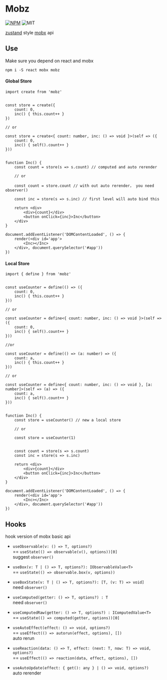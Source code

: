 # Mobz

[![NPM](https://img.shields.io/npm/v/mobz)](https://www.npmjs.com/package/mobz)
![MIT](https://img.shields.io/github/license/2A5F/Mobz)

[zustand](https://github.com/pmndrs/zustand) style [mobx](https://github.com/mobxjs/mobx) api

## Use

Make sure you depend on react and mobx

```
npm i -S react mobx mobz
```

#### Global Store

```tsx
import create from 'mobz'


const store = create({
    count: 0,
    inc() { this.count++ }
})

// or

const store = create<{ count: number, inc: () => void }>(self => ({
    count: 0,
    inc() { self().count++ }
}))


function Inc() {
    const count = store(s => s.count) // computed and auto rerender

    // or

    const count = store.count // with out auto rerender， you need observer()

    const inc = store(s => s.inc) // first level will auto bind this

    return <div>
        <div>{count}</div>
        <button onClick={inc}>Inc</button>
    </div>
}

document.addEventListener('DOMContentLoaded', () => {
    render(<div id='app'>
        <Inc></Inc>
    </div>, document.querySelector('#app'))
})
```

#### Local Store

```tsx
import { define } from 'mobz'


const useCounter = define(() => ({
    count: 0,
    inc() { this.count++ }
}))

// or

const useCounter = define<{ count: number, inc: () => void }>(self => ({
    count: 0,
    inc() { self().count++ }
}))

//or 

const useCounter = define(() => (a: number) => ({
    count: a,
    inc() { this.count++ }
}))

// or

const useCounter = define<{ count: number, inc: () => void }, [a: number]>(self => (a) => ({
    count: a,
    inc() { self().count++ }
}))


function Inc() {
    const store = useCounter() // new a local store

    // or

    const store = useCounter(1)


    const count = store(s => s.count)
    const inc = store(s => s.inc)

    return <div>
        <div>{count}</div>
        <button onClick={inc}>Inc</button>
    </div>
}

document.addEventListener('DOMContentLoaded', () => {
    render(<div id='app'>
        <Inc></Inc>
    </div>, document.querySelector('#app'))
})
```

## Hooks

hook version of mobx basic api

- `useObservable(v: () => T, options?)`  
   == `useState(() => observable(v(), options))[0]`  
   suggest `observer()`  

- `useBox(v: T | () => T, options?): IObservableValue<T>`  
   == `useState(() => observable.box(v, options))`  

- `useBoxState(v: T | () => T, options?): [T, (v: T) => void]`  
   need `observer()`  

- `useComputed(getter: () => T, options?) : T`  
   need `observer()`  

- `useComputedRaw(getter: () => T, options?) : IComputedValue<T>`  
   == `useState(() => computed(getter, options))[0]`  

- `useAutoEffect(effect: () => void, options?)`  
   == `useEffect(() => autorun(effect, options), [])`  
   auto rerun

- `useReaction(data: () => T, effect: (next: T, now: T) => void, options?)`  
  == `useEffect(() => reaction(data, effect, options), [])`  

- `useAutoUpdate(effect: { get(): any } | () => void, options?)`  
  auto rerender
